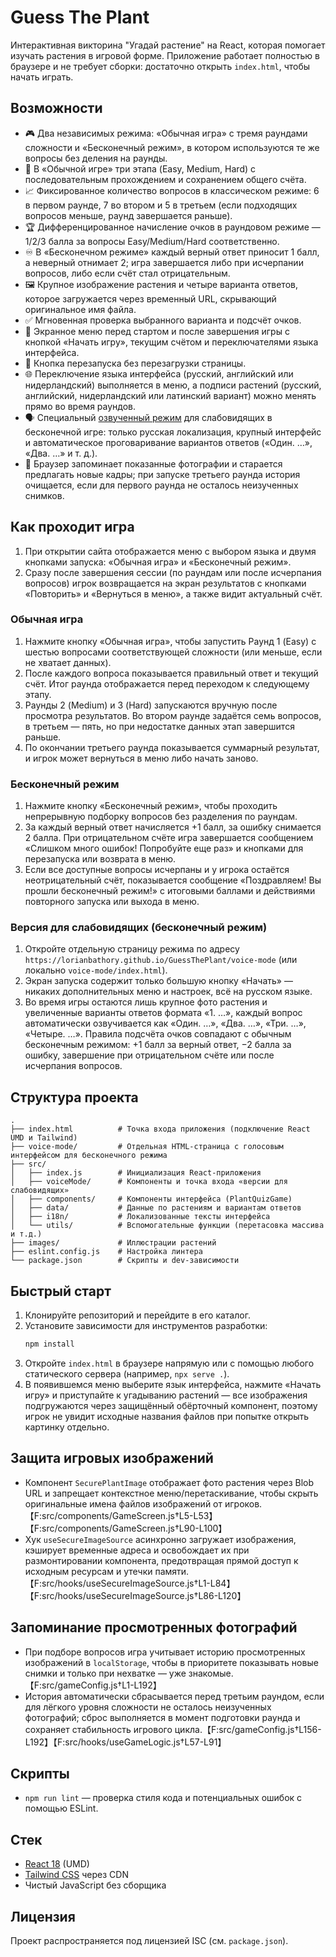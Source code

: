 # Guess The Plant

Интерактивная викторина "Угадай растение" на React, которая помогает изучать растения в игровой форме. Приложение работает полностью в браузере и не требует сборки: достаточно открыть `index.html`, чтобы начать играть.

## Возможности
- 🎮 Два независимых режима: «Обычная игра» с тремя раундами сложности и «Бесконечный режим», в котором используются те же вопросы без деления на раунды.
- 🎯 В «Обычной игре» три этапа (Easy, Medium, Hard) с последовательным прохождением и сохранением общего счёта.
- 📈 Фиксированное количество вопросов в классическом режиме: 6 в первом раунде, 7 во втором и 5 в третьем (если подходящих вопросов меньше, раунд завершается раньше).
- 🏆 Дифференцированное начисление очков в раундовом режиме — 1/2/3 балла за вопросы Easy/Medium/Hard соответственно.
- ♾️ В «Бесконечном режиме» каждый верный ответ приносит 1 балл, а неверный отнимает 2; игра завершается либо при исчерпании вопросов, либо если счёт стал отрицательным.
- 🖼️ Крупное изображение растения и четыре варианта ответов, которое загружается через временный URL, скрывающий оригинальное имя файла.
- ✅ Мгновенная проверка выбранного варианта и подсчёт очков.
- 🧭 Экранное меню перед стартом и после завершения игры с кнопкой «Начать игру», текущим счётом и переключателями языка интерфейса.
- 🔁 Кнопка перезапуска без перезагрузки страницы.
- 🌐 Переключение языка интерфейса (русский, английский или нидерландский) выполняется в меню, а подписи растений (русский, английский, нидерландский или латинский вариант) можно менять прямо во время раундов.
- 🗣️ Специальный [озвученный режим](https://lorianbathory.github.io/GuessThePlant/voice-mode) для слабовидящих в бесконечной игре: только русская локализация, крупный интерфейс и автоматическое проговаривание вариантов ответов («Один. …», «Два. …» и т. д.).
- 🧠 Браузер запоминает показанные фотографии и старается предлагать новые кадры; при запуске третьего раунда история очищается, если для первого раунда не осталось неизученных снимков.

## Как проходит игра
1. При открытии сайта отображается меню с выбором языка и двумя кнопками запуска: «Обычная игра» и «Бесконечный режим».
2. Сразу после завершения сессии (по раундам или после исчерпания вопросов) игрок возвращается на экран результатов с кнопками «Повторить» и «Вернуться в меню», а также видит актуальный счёт.

### Обычная игра
1. Нажмите кнопку «Обычная игра», чтобы запустить Раунд 1 (Easy) с шестью вопросами соответствующей сложности (или меньше, если не хватает данных).
2. После каждого вопроса показывается правильный ответ и текущий счёт. Итог раунда отображается перед переходом к следующему этапу.
3. Раунды 2 (Medium) и 3 (Hard) запускаются вручную после просмотра результатов. Во втором раунде задаётся семь вопросов, в третьем — пять, но при недостатке данных этап завершится раньше.
4. По окончании третьего раунда показывается суммарный результат, и игрок может вернуться в меню либо начать заново.

### Бесконечный режим
1. Нажмите кнопку «Бесконечный режим», чтобы проходить непрерывную подборку вопросов без разделения по раундам.
2. За каждый верный ответ начисляется +1 балл, за ошибку снимается 2 балла. При отрицательном счёте игра завершается сообщением «Слишком много ошибок! Попробуйте еще раз» и кнопками для перезапуска или возврата в меню.
3. Если все доступные вопросы исчерпаны и у игрока остаётся неотрицательный счёт, показывается сообщение «Поздравляем! Вы прошли бесконечный режим!» с итоговыми баллами и действиями повторного запуска или выхода в меню.

### Версия для слабовидящих (бесконечный режим)
1. Откройте отдельную страницу режима по адресу `https://lorianbathory.github.io/GuessThePlant/voice-mode` (или локально `voice-mode/index.html`).
2. Экран запуска содержит только большую кнопку «Начать» — никаких дополнительных меню и настроек, всё на русском языке.
3. Во время игры остаются лишь крупное фото растения и увеличенные варианты ответов формата «1. …», каждый вопрос автоматически озвучивается как «Один. …», «Два. …», «Три. …», «Четыре. …». Правила подсчёта очков совпадают с обычным бесконечным режимом: +1 балл за верный ответ, −2 балла за ошибку, завершение при отрицательном счёте или после исчерпания вопросов.

## Структура проекта
```
.
├── index.html          # Точка входа приложения (подключение React UMD и Tailwind)
├── voice-mode/         # Отдельная HTML-страница с голосовым интерфейсом для бесконечного режима
├── src/
│   ├── index.js        # Инициализация React-приложения
│   ├── voiceMode/      # Компоненты и точка входа «версии для слабовидящих»
│   ├── components/     # Компоненты интерфейса (PlantQuizGame)
│   ├── data/           # Данные по растениям и вариантам ответов
│   ├── i18n/           # Локализованные тексты интерфейса
│   └── utils/          # Вспомогательные функции (перетасовка массива и т.д.)
├── images/             # Иллюстрации растений
├── eslint.config.js    # Настройка линтера
└── package.json        # Скрипты и dev-зависимости
```

## Быстрый старт
1. Клонируйте репозиторий и перейдите в его каталог.
2. Установите зависимости для инструментов разработки:
   ```bash
   npm install
   ```
3. Откройте `index.html` в браузере напрямую или с помощью любого статического сервера (например, `npx serve .`).
4. В появившемся меню выберите язык интерфейса, нажмите «Начать игру» и приступайте к угадыванию растений — все изображения подгружаются через защищённый обёрточный компонент, поэтому игрок не увидит исходные названия файлов при попытке открыть картинку отдельно.

## Защита игровых изображений
- Компонент `SecurePlantImage` отображает фото растения через Blob URL и запрещает контекстное меню/перетаскивание, чтобы скрыть оригинальные имена файлов изображений от игроков.【F:src/components/GameScreen.js†L5-L53】【F:src/components/GameScreen.js†L90-L100】
- Хук `useSecureImageSource` асинхронно загружает изображения, кэширует временные адреса и освобождает их при размонтировании компонента, предотвращая прямой доступ к исходным ресурсам и утечки памяти.【F:src/hooks/useSecureImageSource.js†L1-L84】【F:src/hooks/useSecureImageSource.js†L86-L120】

## Запоминание просмотренных фотографий
- При подборе вопросов игра учитывает историю просмотренных изображений в `localStorage`, чтобы в приоритете показывать новые снимки и только при нехватке — уже знакомые.【F:src/gameConfig.js†L1-L192】
- История автоматически сбрасывается перед третьим раундом, если для лёгкого уровня сложности не осталось неизученных фотографий; сброс выполняется в момент подготовки раунда и сохраняет стабильность игрового цикла.【F:src/gameConfig.js†L156-L192】【F:src/hooks/useGameLogic.js†L57-L91】

## Скрипты
- `npm run lint` — проверка стиля кода и потенциальных ошибок с помощью ESLint.

## Стек
- [React 18](https://react.dev/) (UMD)
- [Tailwind CSS](https://tailwindcss.com/) через CDN
- Чистый JavaScript без сборщика

## Лицензия
Проект распространяется под лицензией ISC (см. `package.json`).
